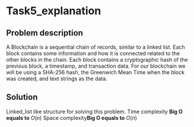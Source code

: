 # Task5_explanation
## Problem description
A Blockchain is a sequential chain of records, similar to a linked list. Each block contains some information and how it is connected related to the other blocks in the chain. Each block contains a cryptographic hash of the previous block, a timestamp, and transaction data. For our blockchain we will be using a SHA-256 hash, the Greenwich Mean Time when the block was created, and text strings as the data.

## Solution
Linked_list like structure for solving this problem.
Time complexity **Big O equals to** $O(n)$
Space complexity**Big O equals to** $O(n)$